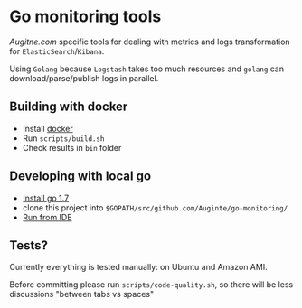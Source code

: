 Go monitoring tools
===================

*Augitne.com* specific tools for dealing with metrics and logs transformation for `ElasticSearch`/`Kibana`.

Using `Golang` because `Logstash` takes too much resources and `golang` can download/parse/publish logs in parallel.

Building with docker
--------------------

 * Install [docker](https://docs.docker.com/engine/installation/)
 * Run `scripts/build.sh`
 * Check results in `bin` folder
 
Developing with local go
------------------------

 * [Install go 1.7](https://golang.org/doc/install)
 * clone this project into `$GOPATH/src/github.com/Auginte/go-monitoring/`
 * [Run from IDE](https://plugins.jetbrains.com/plugin/5047)

Tests?
------

Currently everything is tested manually: on Ubuntu and Amazon AMI.

Before committing please run `scripts/code-quality.sh`,
so there will be less discussions "between tabs vs spaces"